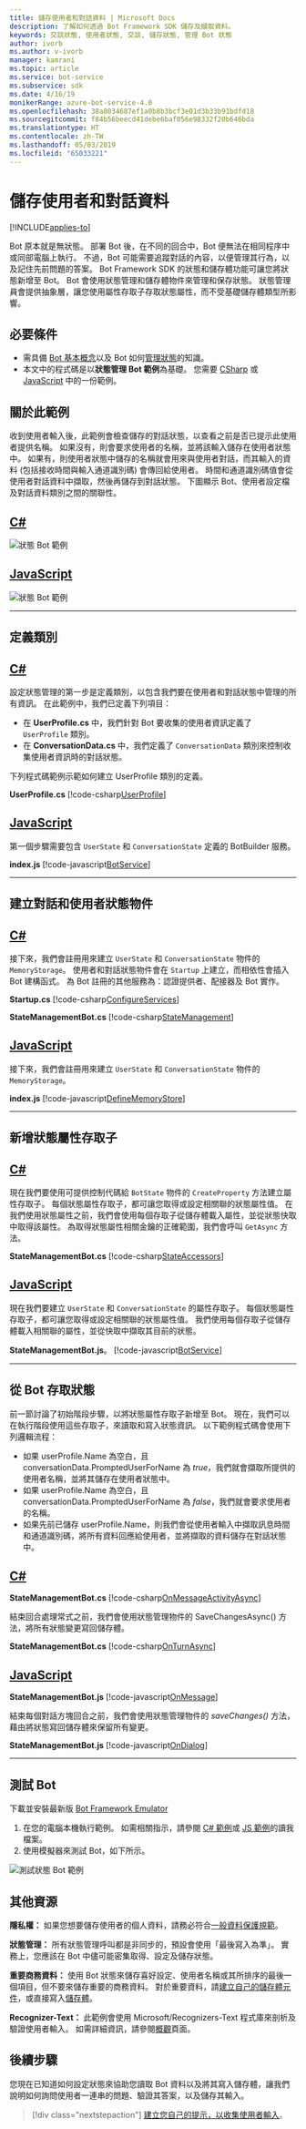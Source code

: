 ```yaml
---
title: 儲存使用者和對話資料 | Microsoft Docs
description: 了解如何透過 Bot Framework SDK 儲存及擷取資料。
keywords: 交談狀態, 使用者狀態, 交談, 儲存狀態, 管理 Bot 狀態
author: ivorb
ms.author: v-ivorb
manager: kamrani
ms.topic: article
ms.service: bot-service
ms.subservice: sdk
ms.date: 4/16/19
monikerRange: azure-bot-service-4.0
ms.openlocfilehash: 38a8034687ef1a0b8b3bcf3e01d3b33b91bdfd18
ms.sourcegitcommit: f84b56beecd41debe6baf056e98332f20b646bda
ms.translationtype: HT
ms.contentlocale: zh-TW
ms.lasthandoff: 05/03/2019
ms.locfileid: "65033221"
---
```

# <a name="save-user-and-conversation-data"></a>儲存使用者和對話資料

[!INCLUDE[applies-to](../includes/applies-to.md)]

Bot 原本就是無狀態。 部署 Bot 後，在不同的回合中，Bot 便無法在相同程序中或同部電腦上執行。 不過，Bot 可能需要追蹤對話的內容，以便管理其行為，以及記住先前問題的答案。 Bot Framework SDK 的狀態和儲存體功能可讓您將狀態新增至 Bot。 Bot 會使用狀態管理和儲存體物件來管理和保存狀態。 狀態管理員會提供抽象層，讓您使用屬性存取子存取狀態屬性，而不受基礎儲存體類型所影響。

## <a name="prerequisites"></a>必要條件
- 需具備 [Bot 基本概念](bot-builder-basics.md)以及 Bot 如何[管理狀態](bot-builder-concept-state.md)的知識。
- 本文中的程式碼是以**狀態管理 Bot 範例**為基礎。 您需要 [CSharp](https://aka.ms/statebot-sample-cs) 或 [JavaScript](https://aka.ms/statebot-sample-js) 中的一份範例。

## <a name="about-this-sample"></a>關於此範例
收到使用者輸入後，此範例會檢查儲存的對話狀態，以查看之前是否已提示此使用者提供名稱。 如果沒有，則會要求使用者的名稱，並將該輸入儲存在使用者狀態中。 如果有，則使用者狀態中儲存的名稱就會用來與使用者對話，而其輸入的資料 (包括接收時間與輸入通道識別碼) 會傳回給使用者。 時間和通道識別碼值會從使用者對話資料中擷取，然後再儲存到對話狀態。 下圖顯示 Bot、使用者設定檔及對話資料類別之間的關聯性。

## <a name="ctabcsharp"></a>[C#](#tab/csharp)
![狀態 Bot 範例](media/StateBotSample-Overview.png)

## <a name="javascripttabjavascript"></a>[JavaScript](#tab/javascript)
![狀態 Bot 範例](media/StateBotSample-JS-Overview.png)

---

## <a name="define-classes"></a>定義類別

## <a name="ctabcsharp"></a>[C#](#tab/csharp)

設定狀態管理的第一步是定義類別，以包含我們要在使用者和對話狀態中管理的所有資訊。 在此範例中，我們已定義下列項目：

- 在 **UserProfile.cs** 中，我們針對 Bot 要收集的使用者資訊定義了 `UserProfile` 類別。 
- 在 **ConversationData.cs** 中，我們定義了 `ConversationData` 類別來控制收集使用者資訊時的對話狀態。

下列程式碼範例示範如何建立 UserProfile 類別的定義。

**UserProfile.cs** [!code-csharp[UserProfile](~/../BotBuilder-Samples/samples/csharp_dotnetcore/45.state-management/UserProfile.cs?range=7-11)]

## <a name="javascripttabjavascript"></a>[JavaScript](#tab/javascript)

第一個步驟需要包含 `UserState` 和 `ConversationState` 定義的 BotBuilder 服務。

**index.js** [!code-javascript[BotService](~/../BotBuilder-Samples/samples/javascript_nodejs/45.state-management/index.js?range=7-9)]

---

## <a name="create-conversation-and-user-state-objects"></a>建立對話和使用者狀態物件

## <a name="ctabcsharp"></a>[C#](#tab/csharp)

接下來，我們會註冊用來建立 `UserState` 和 `ConversationState` 物件的 `MemoryStorage`。 使用者和對話狀態物件會在 `Startup` 上建立，而相依性會插入 Bot 建構函式。 為 Bot 註冊的其他服務為：認證提供者、配接器及 Bot 實作。

**Startup.cs** [!code-csharp[ConfigureServices](~/../BotBuilder-Samples/samples/csharp_dotnetcore/45.state-management/Startup.cs?range=16-38)]

**StateManagementBot.cs** [!code-csharp[StateManagement](~/../BotBuilder-Samples/samples/csharp_dotnetcore/45.state-management/bots/StateManagementBot.cs?range=15-22)]

## <a name="javascripttabjavascript"></a>[JavaScript](#tab/javascript)

接下來，我們會註冊用來建立 `UserState` 和 `ConversationState` 物件的 `MemoryStorage`。

**index.js** [!code-javascript[DefineMemoryStore](~/../BotBuilder-Samples/samples/javascript_nodejs/45.state-management/index.js?range=32-38)]

---

## <a name="add-state-property-accessors"></a>新增狀態屬性存取子

## <a name="ctabcsharp"></a>[C#](#tab/csharp)

現在我們要使用可提供控制代碼給 `BotState` 物件的 `CreateProperty` 方法建立屬性存取子。 每個狀態屬性存取子，都可讓您取得或設定相關聯的狀態屬性值。 在我們使用狀態屬性之前，我們會使用每個存取子從儲存體載入屬性，並從狀態快取中取得該屬性。 為取得狀態屬性相關金鑰的正確範圍，我們會呼叫 `GetAsync` 方法。

**StateManagementBot.cs** [!code-csharp[StateAccessors](~/../BotBuilder-Samples/samples/csharp_dotnetcore/45.state-management/bots/StateManagementBot.cs?range=38-46)]

## <a name="javascripttabjavascript"></a>[JavaScript](#tab/javascript)

現在我們要建立 `UserState` 和 `ConversationState` 的屬性存取子。 每個狀態屬性存取子，都可讓您取得或設定相關聯的狀態屬性值。 我們使用每個存取子從儲存體載入相關聯的屬性，並從快取中擷取其目前的狀態。

**StateManagementBot.js**。
[!code-javascript[BotService](~/../BotBuilder-Samples/samples/javascript_nodejs/45.state-management/bots/stateManagementBot.js?range=6-19)]

---

## <a name="access-state-from-your-bot"></a>從 Bot 存取狀態
前一節討論了初始階段步驟，以將狀態屬性存取子新增至 Bot。 現在，我們可以在執行階段使用這些存取子，來讀取和寫入狀態資訊。 以下範例程式碼會使用下列邏輯流程：
- 如果 userProfile.Name 為空白，且 conversationData.PromptedUserForName 為 _true_，我們就會擷取所提供的使用者名稱，並將其儲存在使用者狀態中。
- 如果 userProfile.Name 為空白，且 conversationData.PromptedUserForName 為 _false_，我們就會要求使用者的名稱。
- 如果先前已儲存 userProfile.Name，則我們會從使用者輸入中擷取訊息時間和通道識別碼，將所有資料回應給使用者，並將擷取的資料儲存在對話狀態中。

## <a name="ctabcsharp"></a>[C#](#tab/csharp)

**StateManagementBot.cs** [!code-csharp[OnMessageActivityAsync](~/../BotBuilder-Samples/samples/csharp_dotnetcore/45.state-management/bots/StateManagementBot.cs?range=38-85)]

結束回合處理常式之前，我們會使用狀態管理物件的 SaveChangesAsync() 方法，將所有狀態變更寫回儲存體。

**StateManagementBot.cs** [!code-csharp[OnTurnAsync](~/../BotBuilder-Samples/samples/csharp_dotnetcore/45.state-management/bots/StateManagementBot.cs?range=24-31)]

## <a name="javascripttabjavascript"></a>[JavaScript](#tab/javascript)

**StateManagementBot.js** [!code-javascript[OnMessage](~/../BotBuilder-Samples/samples/javascript_nodejs/45.state-management/bots/stateManagementBot.js?range=21-54)]

結束每個對話方塊回合之前，我們會使用狀態管理物件的 _saveChanges()_ 方法，藉由將狀態寫回儲存體來保留所有變更。

**StateManagementBot.js** [!code-javascript[OnDialog](~/../BotBuilder-Samples/samples/javascript_nodejs/45.state-management/bots/stateManagementBot.js?range=60-67)]

---

## <a name="test-the-bot"></a>測試 Bot

下載並安裝最新版 [Bot Framework Emulator](https://aka.ms/bot-framework-emulator-readme)

1. 在您的電腦本機執行範例。 如需相關指示，請參閱 [C# 範例](https://aka.ms/statebot-sample-cs)或 [JS 範例](https://aka.ms/statebot-sample-js)的讀我檔案。
1. 使用模擬器來測試 Bot，如下所示。

![測試狀態 Bot 範例](media/state-bot-testing-emulator.png)

## <a name="additional-resources"></a>其他資源

**隱私權：** 如果您想要儲存使用者的個人資料，請務必符合[一般資料保護規範](https://blog.botframework.com/2018/04/23/general-data-protection-regulation-gdpr)。

**狀態管理：** 所有狀態管理呼叫都是非同步的，預設會使用「最後寫入為準」。 實務上，您應該在 Bot 中儘可能密集取得、設定及儲存狀態。

**重要商務資料：** 使用 Bot 狀態來儲存喜好設定、使用者名稱或其所排序的最後一個項目，但不要來儲存重要的商務資料。 對於重要資料，請[建立自己的儲存體元件](bot-builder-custom-storage.md)，或直接寫入[儲存體](bot-builder-howto-v4-storage.md)。

**Recognizer-Text：** 此範例會使用 Microsoft/Recognizers-Text 程式庫來剖析及驗證使用者輸入。 如需詳細資訊，請參閱[概觀](https://github.com/Microsoft/Recognizers-Text#microsoft-recognizers-text-overview)頁面。

## <a name="next-steps"></a>後續步驟

您現在已知道如何設定狀態來協助您讀取 Bot 資料以及將其寫入儲存體，讓我們說明如何詢問使用者一連串的問題、驗證其答案，以及儲存其輸入。

> [!div class="nextstepaction"]
> [建立您自己的提示，以收集使用者輸入](bot-builder-primitive-prompts.md)。

